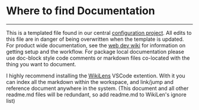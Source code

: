 # Where to find Documentation

---

This is a templated file found in our central [configuration project](https://github.com/NextThought/nti.util.project.scripts/). All edits to this file are in danger of being overwritten when the template is updated. For product wide documentation, see the [web dev wiki](https://github.com/NextThought/nti.util.project.scripts/wiki) for information on getting setup and the workflow. For package local documentation please use doc-block style code comments or markdown files co-located with the thing you want to document.

I highly recommend installing the [WikiLens](https://marketplace.visualstudio.com/items?itemName=lostintangent.wikilens) VSCode extention. With it you can index all the markdown within the workspace, and link/jump and reference document anywhere in the system. (This document and all other readme.md files will be redundant, so add readme.md to WikiLen's ignore list)
